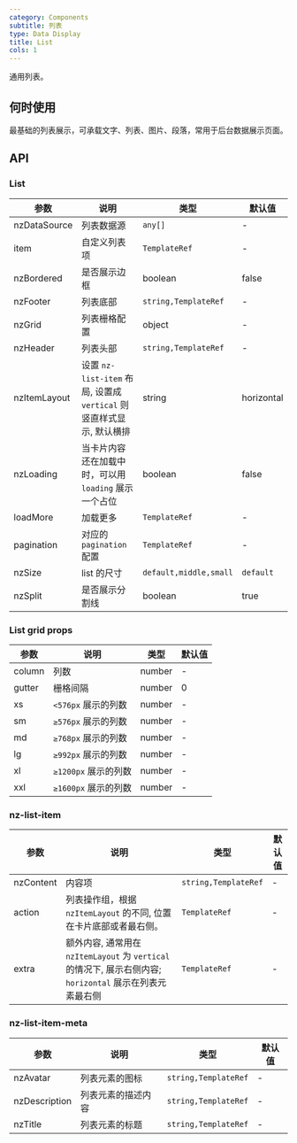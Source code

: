 ```yaml
---
category: Components
subtitle: 列表
type: Data Display
title: List
cols: 1
---
```


通用列表。

## 何时使用

最基础的列表展示，可承载文字、列表、图片、段落，常用于后台数据展示页面。

## API

### List

| 参数 | 说明 | 类型 | 默认值 |
| --- | --- | --- | --- |
| nzDataSource | 列表数据源 | `any[]` | - |
| item | 自定义列表项 | `TemplateRef` | - |
| nzBordered | 是否展示边框 | boolean | false |
| nzFooter | 列表底部 | `string,TemplateRef` | - |
| nzGrid | 列表栅格配置 | object | - |
| nzHeader | 列表头部 | `string,TemplateRef` | - |
| nzItemLayout | 设置 `nz-list-item` 布局, 设置成 `vertical` 则竖直样式显示, 默认横排 | string | horizontal |
| nzLoading | 当卡片内容还在加载中时，可以用 `loading` 展示一个占位 | boolean | false |
| loadMore | 加载更多 | `TemplateRef` | - |
| pagination | 对应的 `pagination` 配置 | `TemplateRef` | - |
| nzSize | list 的尺寸 | `default,middle,small` | `default` |
| nzSplit | 是否展示分割线 | boolean | true |

### List grid props

| 参数 | 说明 | 类型 | 默认值 |
| --- | --- | --- | --- |
| column | 列数 | number | - |
| gutter | 栅格间隔 | number | 0 |
| xs | `<576px` 展示的列数 | number | - |
| sm | `≥576px` 展示的列数 | number | - |
| md | `≥768px` 展示的列数 | number | - |
| lg | `≥992px` 展示的列数 | number | - |
| xl | `≥1200px` 展示的列数 | number | - |
| xxl | `≥1600px` 展示的列数 | number | - |

### nz-list-item

| 参数 | 说明 | 类型 | 默认值 |
| --- | --- | --- | --- |
| nzContent | 内容项 | `string,TemplateRef` | - |
| action | 列表操作组，根据 `nzItemLayout` 的不同, 位置在卡片底部或者最右侧。 | `TemplateRef` | - |
| extra | 额外内容, 通常用在 `nzItemLayout` 为 `vertical` 的情况下, 展示右侧内容; `horizontal` 展示在列表元素最右侧 | `TemplateRef` | - |

### nz-list-item-meta

| 参数 | 说明 | 类型 | 默认值 |
| --- | --- | --- | --- |
| nzAvatar | 列表元素的图标 | `string,TemplateRef` | - |
| nzDescription | 列表元素的描述内容 | `string,TemplateRef` | - |
| nzTitle | 列表元素的标题 | `string,TemplateRef` | - |
